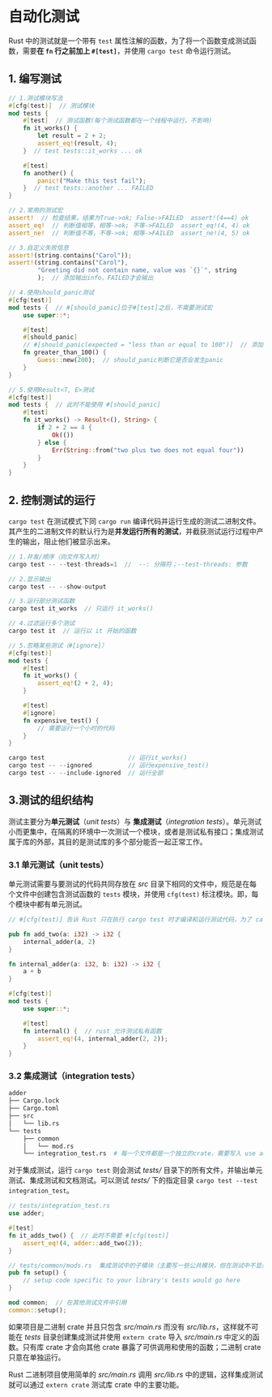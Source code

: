 # 自动化测试

Rust 中的测试就是一个带有 `test` 属性注解的函数，为了将一个函数变成测试函数，需要**在 `fn` 行之前加上 `#[test]`**，并使用 `cargo test` 命令运行测试。

## 1. 编写测试

```rust
// 1.测试模块写法
#[cfg(test)]  // 测试模块
mod tests {
    #[test]  // 测试函数(每个测试函数都在一个线程中运行，不影响)
    fn it_works() {
        let result = 2 + 2;
        assert_eq!(result, 4);
    }  // test tests::it_works ... ok

    #[test]
    fn another() {
        panic!("Make this test fail");
    }  // test tests::another ... FAILED
}

// 2.常用的测试宏
assert!  // 检查结果，结果为True->ok; False->FAILED  assert!(4==4) ok
assert_eq!  // 判断值相等，相等->ok; 不等->FAILED  assert_eq!(4, 4) ok
assert_ne!  // 判断值不等，不等->ok; 相等->FAILED  assert_ne!(4, 5) ok

// 3.自定义失败信息
assert!(string.contains("Carol"));
assert!(string.contains("Carol"),
        "Greeting did not contain name, value was `{}`", string
        );  // 添加输出info，FAILED才会输出

// 4.使用should_panic测试
#[cfg(test)]
mod tests {  // #[should_pamic]位于#[test]之后，不需要测试宏
    use super::*;

    #[test]
    #[should_panic]
    // #[should_panic(expected = "less than or equal to 100")]  // 添加输出info
    fn greater_than_100() {
        Guess::new(200);  // should_panic判断它是否会发生panic
    }
}

// 5.使用Result<T, E>测试
#[cfg(test)]
mod tests {  // 此时不能使用 #[should_panic]
    #[test]
    fn it_works() -> Result<(), String> {
        if 2 + 2 == 4 {
            Ok(())
        } else {
            Err(String::from("two plus two does not equal four"))
        }
    }
}
```

## 2. 控制测试的运行

`cargo test` 在测试模式下同 `cargo run` 编译代码并运行生成的测试二进制文件。其产生的二进制文件的默认行为是**并发运行所有的测试**，并截获测试运行过程中产生的输出，阻止他们被显示出来。

```rust
// 1.并发/顺序（向文件写入时）
cargo test -- --test-threads=1  //  --: 分隔符；--test-threads: 参数 

// 2.显示输出
cargo test -- --show-output

// 3.运行部分测试函数
cargo test it_works  // 只运行 it_works()

// 4.过滤运行多个测试
cargo test it  // 运行以 it 开始的函数

// 5.忽略某些测试（#[ignore]）
#[cfg(test)]
mod tests {
    #[test]
    fn it_works() {
        assert_eq!(2 + 2, 4);
    }

    #[test]
    #[ignore]
    fn expensive_test() {
        // 需要运行一个小时的代码
    }
}

cargo test                       // 运行it_works()
cargo test -- --ignored          // 运行expensive_test()
cargo test -- --include-ignored  // 运行全部
```

## 3.测试的组织结构

测试主要分为**单元测试**（*unit tests*）与 **集成测试**（*integration tests*）。单元测试小而更集中，在隔离的环境中一次测试一个模块，或者是测试私有接口；集成测试属于库的外部，其目的是测试库的多个部分能否一起正常工作。

### 3.1 单元测试（unit tests）

单元测试需要与要测试的代码共同存放在 *src* 目录下相同的文件中，规范是在每个文件中创建包含测试函数的 `tests` 模块，并使用 `cfg(test)` 标注模块。即，每个模块中都有单元测试。

```rust
// #[cfg(test)] 告诉 Rust 只在执行 cargo test 时才编译和运行测试代码，为了 cargo build 时节省编译时间

pub fn add_two(a: i32) -> i32 {
    internal_adder(a, 2)
}

fn internal_adder(a: i32, b: i32) -> i32 {
    a + b
}

#[cfg(test)]
mod tests {
    use super::*;

    #[test]
    fn internal() {  // rust 允许测试私有函数
        assert_eq!(4, internal_adder(2, 2));
    }
}
```

### 3.2 集成测试（integration tests）

```bash
adder
├── Cargo.lock
├── Cargo.toml
├── src
│   └── lib.rs
└── tests
    ├── common
    │   └── mod.rs
    └── integration_test.rs  # 每一个文件都是一个独立的crate，需要写入 use adder
```

对于集成测试，运行 `cargo test` 则会测试 *tests/* 目录下的所有文件，并输出单元测试、集成测试和文档测试。可以测试 *tests/* 下的指定目录 `cargo test --test integration_test`。

```rust
// tests/integration_test.rs
use adder;

#[test]
fn it_adds_two() {  // 此时不需要 #[cfg(test)]
    assert_eq!(4, adder::add_two(2));
}

// tests/common/mods.rs  集成测试中的子模块（主要写一些公共模块，但在测试中不显示）
pub fn setup() {
    // setup code specific to your library's tests would go here
}

mod common;  // 在其他测试文件中引用
common::setup();
```

如果项目是二进制 crate 并且只包含 *src/main.rs* 而没有 *src/lib.rs*，这样就不可能在 *tests* 目录创建集成测试并使用 `extern crate` 导入 *src/main.rs* 中定义的函数。只有库 crate 才会向其他 crate 暴露了可供调用和使用的函数；二进制 crate 只意在单独运行。

Rust 二进制项目使用简单的 *src/main.rs* 调用 *src/lib.rs* 中的逻辑，这样集成测试就可以通过 `extern crate` 测试库 crate 中的主要功能。